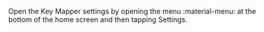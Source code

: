 Open the Key Mapper settings by opening the menu :material-menu: at the bottom of the home screen and then
tapping Settings.